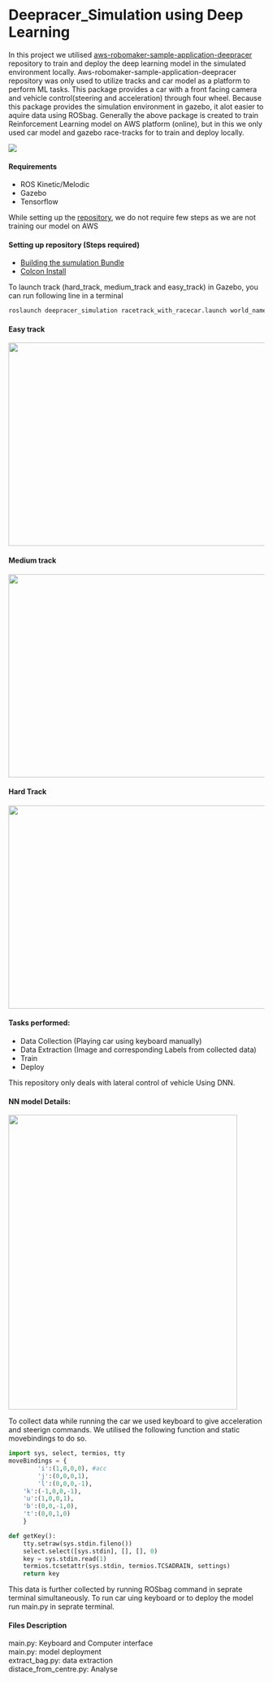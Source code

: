 # Deepracer_Simulation using Deep Learning
In this project we utilised [aws-robomaker-sample-application-deepracer](https://github.com/amazon-archives/aws-robomaker-sample-application-deepracer) repository to train and deploy the deep learning model in the simulated environment locally. Aws-robomaker-sample-application-deepracer repository was only used to utilize tracks  and car model as a platform to perform ML tasks. This package provides a car with a front facing camera and vehicle control(steering and acceleration) through four wheel. Because this package provides the simulation environment in gazebo, it alot easier to aquire data using ROSbag. Generally the above package is created to train Reinforcement Learning model on AWS platform (online), but in this we only used car model and gazebo race-tracks for to train and deploy locally.<br />

![](https://github.com/rs278/Deepracer_Simulation/blob/master/Docs/giff.gif)

#### Requirements
* ROS Kinetic/Melodic
* Gazebo
* Tensorflow
 
While setting up the [repository](https://github.com/amazon-archives/aws-robomaker-sample-application-deepracer), we do not require few steps as we are not training our model on AWS <br /> 

#### Setting up repository (Steps required)
* [Building the sumulation Bundle](https://github.com/amazon-archives/aws-robomaker-sample-application-deepracer#building-the-simulation-bundle)
* [Colcon Install](https://github.com/amazon-archives/aws-robomaker-sample-application-deepracer#using-this-sample-with-aws-robomaker) <br />

To launch track (hard_track, medium_track and easy_track) in Gazebo, you can run following line in a terminal
```python
roslaunch deepracer_simulation racetrack_with_racecar.launch world_name:=easy_track gui:=true
```
#### Easy track
<img src="https://github.com/rs278/Deepracer_Simulation/blob/master/Docs/easy.png" width="600" height="400">

#### Medium track
<img src="https://github.com/rs278/Deepracer_Simulation/blob/master/Docs/medium.png" width="600" height="400">

#### Hard Track
<img src="https://github.com/rs278/Deepracer_Simulation/blob/master/Docs/hard.png" width="600" height="400">

#### Tasks performed: <br />
* Data Collection (Playing car using keyboard manually)
* Data Extraction (Image and corresponding Labels from collected data)
* Train
* Deploy

This repository only deals with lateral control of vehicle Using DNN. <br />

#### NN model Details:  <br />
<img src="https://github.com/rs278/Deepracer_Simulation/blob/master/Docs/model.png" width="450" height="580">

To collect data while running the car we used keyboard to give acceleration and steerign commands. We utilised the following function and static movebindings to do so.

```python
import sys, select, termios, tty
moveBindings = {
        'i':(1,0,0,0), #acc
        'j':(0,0,0,1),
        'l':(0,0,0,-1),
	'k':(-1,0,0,-1),
	'u':(1,0,0,1),
	'b':(0,0,-1,0),
	't':(0,0,1,0)
    }

def getKey():
    tty.setraw(sys.stdin.fileno())
    select.select([sys.stdin], [], [], 0)
    key = sys.stdin.read(1)
    termios.tcsetattr(sys.stdin, termios.TCSADRAIN, settings)
    return key
```
This data is further collected by running ROSbag command in seprate terminal simultaneously. To run car uing keyboard or to deploy the model run main.py in seprate terminal.

#### Files Description
main.py: Keyboard and Computer interface <br />
main.py: model deployment <br />
extract_bag.py: data extraction <br />
distace_from_centre.py: Analyse <br />
